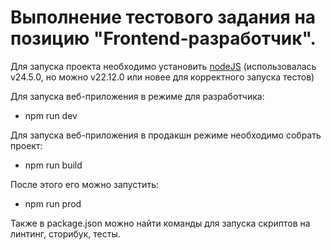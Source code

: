 # Выполнение тестового задания на позицию "Frontend-разработчик".

Для запуска проекта необходимо установить [nodeJS](https://nodejs.org/en/download/current) 
(использовалась v24.5.0, но можно v22.12.0 или новее для корректного запуска тестов)

Для запуска веб-приложения в режиме для разработчика:

- npm run dev

Для запуска веб-приложения в продакшн режиме необходимо собрать проект:

- npm run build

После этого его можно запустить:

- npm run prod

Также в package.json можно найти команды для запуска скриптов на линтинг, сторибук, тесты.